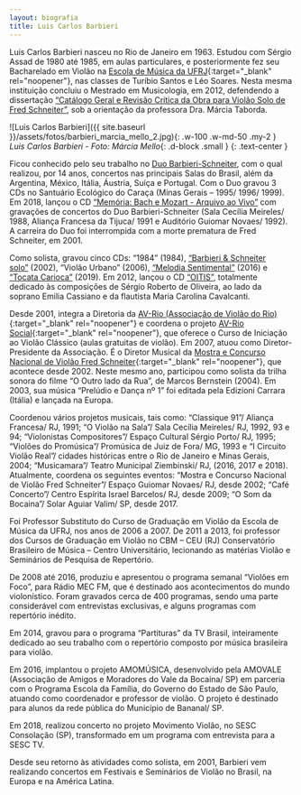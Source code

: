 ```yaml
---
layout: biografia
title: Luis Carlos Barbieri
---
```

Luis Carlos Barbieri nasceu no Rio de Janeiro em 1963. Estudou com Sérgio
Assad de 1980 até 1985, em aulas particulares, e posteriormente fez seu Bacharelado
em Violão na [Escola de Música da UFRJ](https://musica.ufrj.br/){:target="_blank" rel="noopener"}, nas classes de Turíbio Santos e Léo Soares. Nesta mesma instituição concluiu o Mestrado em Musicologia, em 2012, defendendo a
dissertação [“Catálogo Geral e Revisão Crítica da Obra para Violão Solo de Fred
Schneiter”](/dissertacoes), sob a orientação da professora Dra. Márcia Taborda.

![Luis Carlos Barbieri]({{ site.baseurl }}/assets/fotos/barbieri_marcia_mello_2.jpg){: .w-100 .w-md-50 .my-2 }
*Luis Carlos Barbieri - Foto: Márcia Mello*{: .d-block .small }
{: .text-center }

Ficou conhecido pelo seu trabalho no [Duo Barbieri-Schneiter](/duo-barbieri-schneiter), com o qual realizou, por 14 anos, concertos nas principais Salas do Brasil, além da Argentina, México, Itália, Áustria, Suíça e Portugal. Com o Duo gravou 3 CDs no Santuário Ecológico do Caraça (Minas Gerais – 1995/ 1996/ 1999). Em 2018, lançou o CD [“Memória: Bach e Mozart - Arquivo ao Vivo”](/album/memoria-bach-mozart) com gravações de concertos do Duo Barbieri-Schneiter (Sala Cecília Meireles/ 1988, Aliança Francesa da Tijuca/ 1991 e Auditório Guiomar Novaes/ 1992). A carreira do Duo foi interrompida com a morte prematura de Fred Schneiter, em 2001.

Como solista, gravou cinco CDs: “1984” (1984), [“Barbieri &amp; Schneiter
solo”](/album/barbieri-schneiter-solo) (2002), “Violão Urbano” (2006), [“Melodia Sentimental”](/album/melodia-sentimental) (2016) e [“Tocata Carioca”](/album/tocata-carioca) (2019). Em 2012, lançou o CD [“OITIS”](/album/oitis), totalmente dedicado às composições de Sérgio Roberto de Oliveira, ao lado da soprano Emilia Cassiano e da flautista Maria Carolina Cavalcanti.

Desde 2001, integra a Diretoria da [AV-Rio (Associação de Violão do Rio)](http://av-rio.com/){:target="_blank" rel="noopener"} e coordena o
projeto [AV-Rio Social](http://av-rio.com/av-rio-social/){:target="_blank" rel="noopener"}, que oferece o Curso de Iniciação ao Violão Clássico (aulas
gratuitas de violão). Em 2007, atuou como Diretor-Presidente da Associação.
É o Diretor Musical da [Mostra e Concurso Nacional de Violão Fred Schneiter](http://www.mostrafred.com){:target="_blank" rel="noopener"}, que
acontece desde 2002. Neste mesmo ano, participou como solista da trilha sonora do
filme “O Outro lado da Rua”, de Marcos Bernstein (2004).
Em 2003, sua música “Prelúdio e Dança nº 1” foi editada pela Edizioni Carrara (Itália)
e lançada na Europa.

Coordenou vários projetos musicais, tais como: “Classique 91”/ Aliança Francesa/ RJ,
1991; “O Violão na Sala”/ Sala Cecília Meireles/ RJ, 1992, 93 e 94; “Violonistas
Compositores”/ Espaço Cultural Sérgio Porto/ RJ, 1995; “Violões do Promúsica”/
Promúsica de Juiz de Fora/ MG, 1993 e “I Circuito Violão Real”/ cidades históricas
entre o Rio de Janeiro e Minas Gerais, 2004; “Musicamara”/ Teatro Municipal
Ziembinski/ RJ, (2016, 2017 e 2018). Atualmente, coordena os seguintes eventos:
“Mostra e Concurso Nacional de Violão Fred Schneiter”/ Espaço Guiomar Novaes/ RJ,
desde 2002; “Café Concerto”/ Centro Espírita Israel Barcelos/ RJ, desde 2009; “O Som
da Bocaina”/ Solar Aguiar Valim/ SP, desde 2017.

Foi Professor Substituto do Curso de Graduação em Violão da Escola de Música da
UFRJ, nos anos de 2006 a 2007. De 2011 a 2013, foi professor dos Cursos de
Graduação em Violão no CBM – CEU (RJ) Conservatório Brasileiro de Música –
Centro Universitário, lecionando as matérias Violão e Seminários de Pesquisa de
Repertório.

De 2008 até 2016, produziu e apresentou o programa semanal “Violões em Foco”, para
Rádio MEC FM, que é destinado aos acontecimentos do mundo violonístico. Foram
gravados cerca de 400 programas, sendo uma parte considerável com entrevistas
exclusivas, e alguns programas com repertório inédito.

Em 2014, gravou para o programa “Partituras” da TV Brasil, inteiramente dedicado ao
seu trabalho com o repertório composto por música brasileira para violão.

Em 2016, implantou o projeto AMOMÚSICA, desenvolvido pela AMOVALE
(Associação de Amigos e Moradores do Vale da Bocaina/ SP) em parceria com o
Programa Escola da Família, do Governo do Estado de São Paulo, atuando como
coordenador e professor de violão. O projeto é destinado para alunos da rede pública do
Município de Bananal/ SP.

Em 2018, realizou concerto no projeto Movimento Violão, no SESC Consolação (SP),
transformado em um programa com entrevista para a SESC TV.

Desde seu retorno às atividades como solista, em 2001, Barbieri vem realizando
concertos em Festivais e Seminários de Violão no Brasil, na Europa e na América
Latina.